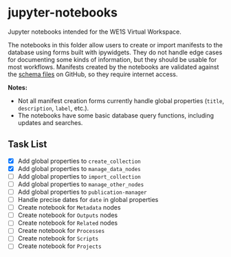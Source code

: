 # jupyter-notebooks
Jupyter notebooks intended for the WE1S Virtual Workspace.

The notebooks in this folder allow users to create or import manifests to the database using forms built with ipywidgets. They do not handle edge cases for documenting some kinds of information, but they should be usable for most workflows. Manifests created by the notebooks are validated against the [schema files](https://github.com/whatevery1says/manifest/tree/master/schema) on GitHub, so they require internet access.

**Notes:**

- Not all manifest creation forms currently handle global properties (`title`, `description`, `label`, etc.).
- The notebooks have some basic database query functions, including updates and searches.

## Task List

- [x] Add global properties to `create_collection`
- [x] Add global properties to `manage_data_nodes`
- [ ] Add global properties to `import_collection`
- [ ] Add global properties to `manage_other_nodes`
- [ ] Add global properties to `publication-manager`
- [ ] Handle precise dates for `date` in global properties
- [ ] Create notebook for `Metadata` nodes
- [ ] Create notebook for `Outputs` nodes
- [ ] Create notebook for `Related` nodes
- [ ] Create notebook for `Processes`
- [ ] Create notebook for `Scripts`
- [ ] Create notebook for `Projects`
